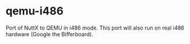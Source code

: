 qemu-i486
=========

Port of NuttX to QEMU in i486 mode. This port will also run on real i486
hardware (Google the Bifferboard).
